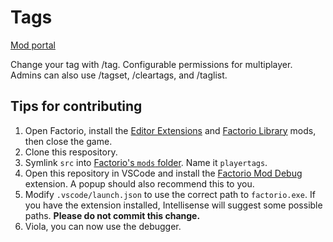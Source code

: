 # Tags
[Mod portal](https://mods.factorio.com/mod/playertags)

Change your tag with /tag. Configurable permissions for multiplayer. Admins can also use /tagset, /cleartags, and /taglist.

## Tips for contributing
1. Open Factorio, install the [Editor Extensions](https://mods.factorio.com/mod/EditorExtensions) and [Factorio Library](https://mods.factorio.com/mod/flib) mods, then close the game.
2. Clone this respository.
3. Symlink `src` into [Factorio's `mods` folder](https://wiki.factorio.com/Application_directory). Name it `playertags`.
4. Open this repository in VSCode and install the [Factorio Mod Debug](https://marketplace.visualstudio.com/items?itemName=justarandomgeek.factoriomod-debug) extension. A popup should also recommend this to you.
5. Modify `.vscode/launch.json` to use the correct path to `factorio.exe`. If you have the extension installed, Intellisense will suggest some possible paths. **Please do not commit this change.**
6. Viola, you can now use the debugger.
